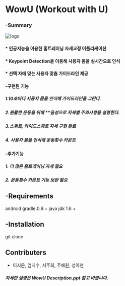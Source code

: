 # WowU (Workout with U)

### -Summary
![logo](https://user-images.githubusercontent.com/45230079/68108278-b7456b00-ff2a-11e9-931a-d9d0cb9ca14f.png)

#### * 인공지능을 이용한 홈트레이닝 자세교정 어플리케이션
#### * Keypoint Detection을 이용해 사용자 몸을 실시간으로 인식
#### * 선택 자에 맞는 사용자 맞춤 가이드라인 제공


#### -구현된 기능
##### 1.10초마다 사용자 몸을 인식해 가이드라인을 그린다. 
##### 2.원활한 운동을 위해 **음성으로 자세별 주의사항을 설명한다. 
##### 3.스쿼트, 와이드스쿼트 자세 구현 완료
##### 4. 사용자 몸을 인식해 운동횟수 카운트

#### -추가기능
##### 1. 더 많은 홈트레이닝 자세 필요
##### 2. 운동횟수 카운트 기능 보완 필요


## -Requirements
android gradle:0.9.+
java jdk 1.6 +

## -Installation
git clone 

## Contributers
- 이지운, 엄지수, 서주희, 주해원, 성아현

##### 자세한 설명은 WowU Description.ppt 참고 바랍니다.
